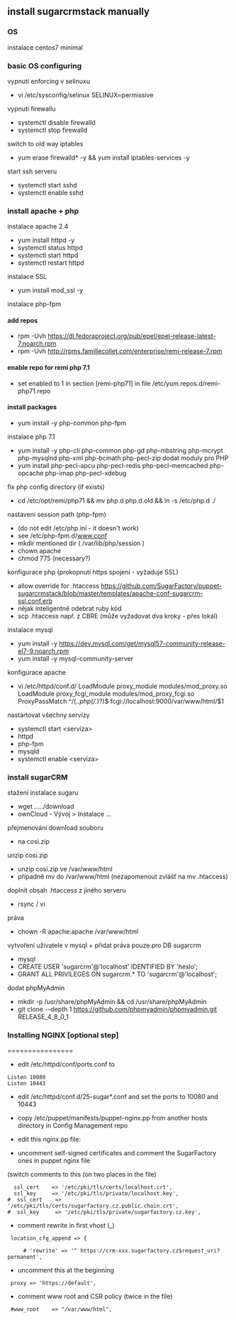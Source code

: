 ## install sugarcrmstack manually

### OS
instalace centos7 minimal

### basic OS configuring

vypnutí enforcing v selinuxu
 - vi /etc/sysconfig/selinux
    SELINUX=permissive

vypnutí firewallu
 - systemctl disable firewalld
 - systemctl stop firewalld

switch to old way iptables
 - yum erase firewalld* -y && yum install iptables-services -y

start ssh serveru
 - systemctl start sshd
 - systemctl enable sshd

### install apache + php

instalace apache 2.4
 - yum install httpd -y
 - systemctl status httpd
 - systemctl start httpd
 - systemctl restart httpd

instalace SSL
 - yum install mod_ssl -y

instalace php-fpm

#### add repos
 - rpm -Uvh https://dl.fedoraproject.org/pub/epel/epel-release-latest-7.noarch.rpm
 - rpm -Uvh http://rpms.famillecollet.com/enterprise/remi-release-7.rpm
#### enable repo for remi php 7.1
 - set enabled to 1 in section [remi-php71] in file /etc/yum.repos.d/remi-php71.repo
#### install packages
 - yum install -y php-common php-fpm

instalace php 7.1
 - yum install -y php-cli php-common php-gd php-mbstring php-mcrypt php-mysqlnd php-xml php-bcmath php-pecl-zip
dodat moduly pro PHP
 - yum install php-pecl-apcu php-pecl-redis php-pecl-memcached php-opcache php-imap php-pecl-xdebug

fix php config directory (if exists)
 - cd /etc/opt/remi/php71 && mv php.d php.d.old && ln -s /etc/php.d ./

 nastavení session path (php-fpm)
  - (do not edit /etc/php.ini - it doesn't work)
  - see /etc/php-fpm.d/www.conf
  - mkdir mentioned dir ( /var/lib/php/session )
  - chown apache
  - chmod 775 (necessary?)

konfigurace php (prokopnutí https spojení - vyžaduje SSL)
 - allow override for .htaccess
    https://github.com/SugarFactory/puppet-sugarcrmstack/blob/master/templates/apache-conf-sugarcrm-ssl.conf.erb
 - nějak inteligentně odebrat ruby kód
 - scp .htaccess např. z CBRE (může vyžadovat dva kroky - přes lokál)

instalace mysql
 - yum install -y https://dev.mysql.com/get/mysql57-community-release-el7-9.noarch.rpm
 - yum install -y mysql-community-server

konfigurace apache
 - vi /etc/httpd/conf.d/
    LoadModule proxy_module modules/mod_proxy.so
    LoadModule proxy_fcgi_module modules/mod_proxy_fcgi.so
    ProxyPassMatch ^/(.*\.php(/.*)?)$ fcgi://localhost:9000/var/www/html/$1

nastartovat všechny servízy
 - systemctl start <servíza>
 - httpd
 - php-fpm
 - mysqld
 - systemctl enable <servíza>

### install sugarCRM

stažení instalace sugaru
 - wget ...../download
 - ownCloud - Vývoj > Instalace ...

přejmenování download souboru
 - na cosi.zip

unzip cosi.zip
 - unzip cosi.zip ve /var/www/html
 - případně mv do /var/www/html (nezapomenout zvlášť na mv .htaccess)

doplnit obsah .htaccess z jiného serveru
 - rsync / vi

práva
 - chown -R apache:apache /var/www/html

vytvoření uživatele v mysql + přidat práva pouze pro DB sugarcrm
 - mysql
 - CREATE USER 'sugarcrm'@'localhost' IDENTIFIED BY 'heslo';
 - GRANT ALL PRIVILEGES ON sugarcrm.* TO 'sugarcrm'@'localhost';

dodat phpMyAdmin
 - mkdir -p /usr/share/phpMyAdmin && cd /usr/share/phpMyAdmin
 - git clone --depth 1 https://github.com/phpmyadmin/phpmyadmin.git RELEASE_4_8_0_1


### Installing NGINX [optional step]
================

- edit /etc/httpd/conf/ports.conf to
```
Listen 10080
Listen 10443
```

- edit /etc/httpd/conf.d/25-sugar*.conf and set the ports to 10080 and 10443

- copy /etc/puppet/manifests/puppet-nginx.pp from another hosts directory in Config Management repo

- edit this nginx.pp file:

- uncomment self-signed certificates and comment the SugarFactory ones in puppet nginx file

 (switch comments to this (on two places in the file)

 ```
   ssl_cert    => '/etc/pki/tls/certs/localhost.crt',
   ssl_key     => '/etc/pki/tls/private/localhost.key',
 #  ssl_cert    => '/etc/pki/tls/certs/sugarfactory.cz.public.chain.crt',
 #  ssl_key     => '/etc/pki/tls/private/sugarfactory.cz.key',
 ```

- comment rewrite in first vhost (_)

```
 location_cfg_append => {

     # 'rewrite' => '^ https://crm-xxx.sugarfactory.cz$request_uri? permanent',
```

- uncomment this at the beginning

```
 proxy => 'https://default',
```

 - comment www root and CSR policy (twice in the file)

```
 #www_root    => "/var/www/html",
```
